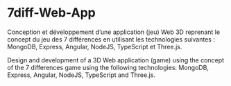 # 7diff-Web-App

Conception et développement d’une application (jeu) Web 3D reprenant le concept du jeu des 7 différences en utilisant les technologies suivantes : MongoDB, Express, Angular, NodeJS, TypeScript et Three.js. 

Design and development of a 3D Web application (game) using the concept of the 7 differences game using the following technologies: MongoDB, Express, Angular, NodeJS, TypeScript and Three.js.
